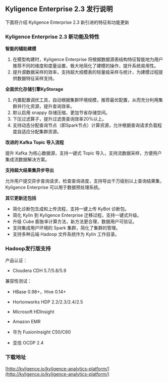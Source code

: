 ## 	Kyligence Enterprise 2.3 发行说明

下面将介绍 Kyligence Enterprise 2.3 新引进的特征和功能更新

### Kyligence Enterprise 2.3 新功能及特性

**智能的辅助建模**

1. 在模型构建时，Kyligence Enterprise 将根据数据源表结构特征智能地为用户推荐不同的维度和度量设置，极大地简化了建模的操作，提升系统易用性。
2. 提升源数据采样的效率，支持超大规模表的轻量级采样与统计，为建模过程提供数据特征采样支持。

**全面优化存储引擎KyStorage**

1. 内置配置调优工具，自动根据集群环境规模，推荐最优配置，从而充分利用集群并行化资源，提升查询效率。
2. 默认启用 snappy 存储压缩，更加节省存储空间。
3. 下压过滤算子，提升过滤类查询效率20%以上。
4. 支持动态分配查询节点（即Spark节点）计算资源，允许根据查询请求负载程度自适应分配集群资源。

**改进的 Kafka Topic 导入流程**

提升 Kafka 为核心数据源，支持一键式 Topic 导入，支持流数据采样，方便用户集成流数据解决方案。

**支持超大结果集异步导出**

允许用户提交异步查询请求，检查查询进度，支持导出千万级别以上查询结果集，Kyligence Enterprise 可以用于数据预处理系统。

**其它更新还包括**

- 简化诊断包生成和上传流程，支持一键上传 KyBot 诊断包。
- 简化 Kylin 到 Kyligence Enterprise 迁移过程，支持一键式升级。
- 升级 Cube 膨胀率计算方法，新方法更合理，数据用户可验证。
- 支持集成用户环境的 Spark 集群，简化了集群的管理。
- 支持多种云端 Hadoop 文件系统作为 Kylin 工作目录。



### Hadoop发行版支持

产品认证：

* Cloudera CDH 5.7/5.8/5.9

兼容性测试：

* HBase 0.98+，Hive 0.14+

* Hortonworks HDP 2.2/2.3/2.4/2.5

* Microsoft HDInsight

* Amazon EMR

* 华为 FusionInsight C50/C60

* 亚信 OCDP 2.4



### 下载地址

[http://kyligence.io/kyligence-analytics-platform/](http://kyligence.io/kyligence-analytics-platform/)


